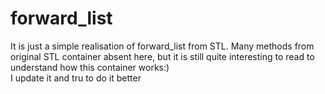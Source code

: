 # forward_list

It is just a simple realisation of forward_list from STL. Many methods from original STL container absent here, but it is still quite interesting to read to understand how this container works:)  
I update it and tru to do it better
